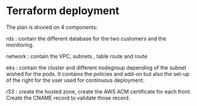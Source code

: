 # Terraform deployment 


The plan is divvied on 4 components:

rds : contain the different database for the two customers and the monitoring.

network : contain the VPC, subnets , table route and route 

eks : contain the cluster and different nodegroup depending of the subnet wished for the pods. It contains the policies and add-on but also the set-up of the right for the user used for continuous deployment.

r53 : create the hosted zone, create the AWS ACM certificate for each front. Create the CNAME record to validate those record.

